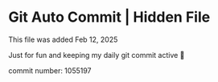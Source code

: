 # Git Auto Commit | Hidden File

This file was added Feb 12, 2025

Just for fun and keeping my daily git commit active 🤪

commit number: 1055197
